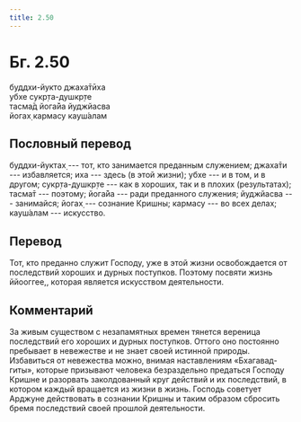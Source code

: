 ```yaml
---
title: 2.50
---
```


# Бг. 2.50
буддхи-йукто джаха̄тӣха<br/>
убхе сукр̣та-душкр̣те<br/>
тасма̄д йога̄йа йуджйасва<br/>
йогах̣ кармасу кауш́алам
## Пословный перевод

буддхи-йуктах̣ --- тот, кто занимается преданным служением; джаха̄ти ---
избавляется; иха --- здесь (в этой жизни); убхе --- и в том, и в другом;
сукр̣та-душкр̣те --- как в хороших, так и в плохих (результатах); тасма̄т
--- поэтому; йога̄йа --- ради преданного служения; йуджйасва ---
занимайся; йогах̣ --- сознание Кришны; кармасу --- во всех делах;
кауш́алам --- искусство.

## Перевод

Тот, кто преданно служит Господу, уже в этой жизни освобождается от
последствий хороших и дурных поступков. Поэтому посвяти жизнь ййооггее,,
которая является искусством деятельности.

## Комментарий

За живым существом с незапамятных времен тянется вереница последствий
его хороших и дурных поступков. Оттого оно постоянно пребывает в
невежестве и не знает своей истинной природы. Избавиться от невежества
можно, внимая наставлениям «Бхагавад-гиты», которые призывают человека
безраздельно предаться Господу Кришне и разорвать заколдованный круг
действий и их последствий, в котором каждый вращается из жизни в жизнь.
Господь советует Арджуне действовать в сознании Кришны и таким образом
сбросить бремя последствий своей прошлой деятельности.
